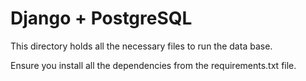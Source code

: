 # Django + PostgreSQL

This directory holds all the necessary files to run the data base.

Ensure you install all the dependencies from the requirements.txt file.
